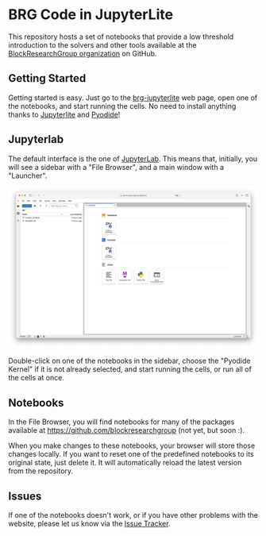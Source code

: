 # BRG Code in JupyterLite

This repository hosts a set of notebooks that provide a low threshold introduction
to the solvers and other tools available at the [BlockResearchGroup organization](https://github.com/blockresearchgroup) on GitHub.

## Getting Started

Getting started is easy.
Just go to the [brg-jupyterlite]([https://](https://blockresearchgroup.github.io/brg-jupyterlite)) web page,
open one of the notebooks, and start running the cells.
No need to install anything thanks to [Jupyterlite](https://jupyterlite.readthedocs.io/en/stable/)
and [Pyodide](https://pyodide.org/en/stable/)!

## Jupyterlab

The default interface is the one of [JupyterLab](https://jupyterlab.readthedocs.io/en/latest/).
This means that, initially, you will see a sidebar with a "File Browser", and a main window with a "Launcher".

![JupyterLab Interface](images/JupyterLab-Interface.png)

Double-click on one of the notebooks in the sidebar, choose the "Pyodide Kernel" if it is not already selected,
and start running the cells, or run all of the cells at once.

## Notebooks

In the File Browser, you will find notebooks for many of the packages available at <https://github.com/blockresearchgroup> (not yet, but soon :).

When you make changes to these notebooks, your browser will store those changes locally.
If you want to reset one of the predefined notebooks to its original state, just delete it.
It will automatically reload the latest version from the repository.

## Issues

If one of the notebooks doesn't work, or if you have other problems with the website,
please let us know via the [Issue Tracker](https://github.com/BlockResearchGroup/brg-jupyterlite/issues).
